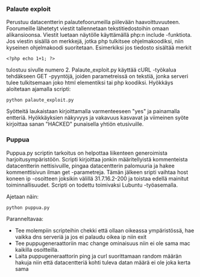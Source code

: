 ### Palaute exploit

Perustuu datacentterin palautefoorumeilla piilevään haavoittuvuuteen. Foorumeille lähetetyt viestit tallennetaan tekstitiedostoihin
omaan alikansioonsa. Viestit luetaan näytölle käyttämällä php:n include -funktiota. Jos viestin sisällä on merkkejä, jotka php tulkitsee
ohjelmakoodiksi, niin kyseinen ohjelmakoodi suoritetaan. Esimerkiksi jos tiedosto sisältää merkit 
```
<?php echo 1+1; ?>
```
tulostuu sivulle numero 2. Palaute_exploit.py käyttää cURL -työkalua tehdäkseen GET -pyyntöjä, joiden parametreissä on tekstiä, jonka
serveri tulee tulkitsemaan joko html elementiksi tai php koodiksi. Hyökkäys aloitetaan ajamalla scripti:
```
python palaute_exploit.py
```
Syötteitä laukaistaan kirjoittamalla varmenteeseen "yes" ja painamalla entteriä. Hyökkäyksien näkyvyys ja vakavuus kasvavat ja
viimeinen syöte kirjoittaa sanan "HACKED" punaisella yhtiön etusivuille.

### Puppua

Puppua.py scriptin tarkoitus on helpottaa liikenteen generoimista harjoitusympäristöön. Scripti kirjoittaa jonkin määritellyistä 
kommenteista datacentterin nettisivuille, pingaa datacentterin palomuuria ja hakee kommenttisivun ilman get -parametreja. Tämän jälkeen
sripti vaihtaa host koneen ip -osoitteen joksikin välillä 31.7.16.2-200 ja toistaa edellä mainitut toiminnallisuudet. Scripti on
todettu toimivaksi Lubuntu -työasemalla.

Ajetaan näin:
```
python puppua.py
```

Paranneltavaa:
  * Tee molempiin scripteihin chekki että ollaan oikeassa ympäristössä, hae vaikka dns serveriä ja jos ei palaudu oikea ip niin exit
  * Tee puppugeneraattoriin mac change ominaisuus niin ei ole sama mac kaikilla osoitteilla.
  * Laita puppugeneraattorin ping ja curl suorittamaan random määrän hakuja niin että datacentteriä kohti tuleva datan määrä ei ole joka kerta sama
